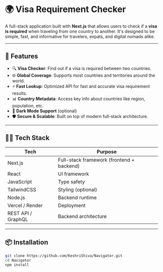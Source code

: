 # 🌍 Visa Requirement Checker

A full-stack application built with **Next.js** that allows users to check if a **visa is required** when traveling from one country to another. It's designed to be simple, fast, and informative for travelers, expats, and digital nomads alike.

---

## 🚀 Features

- 🔍 **Visa Checker**: Find out if a visa is required between two countries.
- 🌐 **Global Coverage**: Supports most countries and territories around the world.
- ⚡ **Fast Lookup**: Optimized API for fast and accurate visa requirement results.
- 📊 **Country Metadata**: Access key info about countries like region, population, etc.
- 🌙 **Dark Mode Support** (optional)
- 🛡️ **Secure & Scalable**: Built on top of modern full-stack architecture.

---

## 🧑‍💻 Tech Stack

| Tech       | Purpose                             |
|------------|-------------------------------------|
| Next.js    | Full-stack framework (frontend + backend) |
| React      | UI framework                        |
| JavaScript | Type safety                         |
| TailwindCSS| Styling (optional)                  |
| Node.js    | Backend runtime                     |              |
| Vercel / Render | Deployment                     |
| REST API / GraphQL | Backend architecture        |

---

## 📦 Installation

```bash
git clone https://github.com/KeshriShiva/Navigator.git
cd Navigator
npm install
